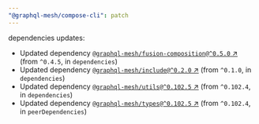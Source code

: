 ```yaml
---
"@graphql-mesh/compose-cli": patch
---
```

dependencies updates:
  - Updated dependency [`@graphql-mesh/fusion-composition@^0.5.0` ↗︎](https://www.npmjs.com/package/@graphql-mesh/fusion-composition/v/0.5.0) (from `^0.4.5`, in `dependencies`)
  - Updated dependency [`@graphql-mesh/include@^0.2.0` ↗︎](https://www.npmjs.com/package/@graphql-mesh/include/v/0.2.0) (from `^0.1.0`, in `dependencies`)
  - Updated dependency [`@graphql-mesh/utils@^0.102.5` ↗︎](https://www.npmjs.com/package/@graphql-mesh/utils/v/0.102.5) (from `^0.102.4`, in `dependencies`)
  - Updated dependency [`@graphql-mesh/types@^0.102.5` ↗︎](https://www.npmjs.com/package/@graphql-mesh/types/v/0.102.5) (from `^0.102.4`, in `peerDependencies`)
